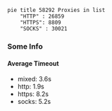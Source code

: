 
```mermaid
pie title 58292 Proxies in list
    "HTTP" : 26859
    "HTTPS": 8809
    "SOCKS" : 30021
```

### Some Info
#### Average Timeout

- mixed: 3.6s
- http: 1.9s
- https: 8.2s
- socks: 5.2s